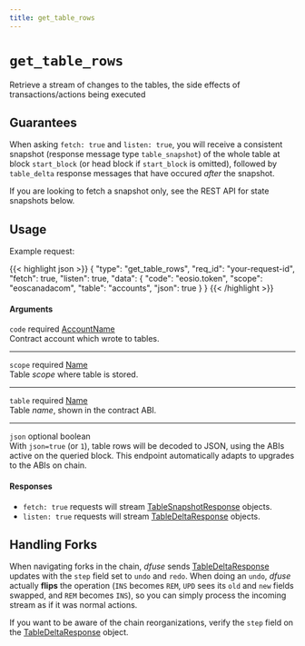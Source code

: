 ```yaml
---
title: get_table_rows
---
```


# `get_table_rows`

Retrieve a stream of changes to the tables, the side effects of
transactions/actions being executed

## Guarantees

When asking `fetch: true` and `listen: true`, you will receive a
consistent snapshot (response message type `table_snapshot`) of the whole table
at block `start_block` (or head block if `start_block` is omitted),
followed by `table_delta` response messages that have occured *after* the snapshot.

If you are looking to fetch a snapshot only, see the REST API for
state snapshots below.

## Usage

Example request:

{{< highlight json >}}
{
  "type": "get_table_rows",
  "req_id": "your-request-id",
  "fetch": true,
  "listen": true,
  "data": {
    "code": "eosio.token",
    "scope": "eoscanadacom",
    "table": "accounts",
    "json": true
  }
}
{{< /highlight >}}

#### Arguments

`code` required [AccountName](#type-AccountName)<br>
Contract account which wrote to tables.

***

`scope` required [Name](#type-Name)<br>
Table _scope_ where table is stored.

***

`table` required [Name](#type-Name)<br>
Table _name_, shown in the contract ABI.

***

`json` optional boolean<br>
With `json=true` (or `1`), table rows will be decoded to JSON, using the ABIs active on the queried block. This endpoint automatically adapts to upgrades to the ABIs on chain.

#### Responses

* `fetch: true` requests will stream [TableSnapshotResponse](#type-TableSnapshotResponse) objects.
* `listen: true` requests will stream [TableDeltaResponse](#type-TableDeltaResponse) objects.

## Handling Forks

When navigating forks in the chain, _dfuse_ sends
[TableDeltaResponse](#type-TableDeltaResponse) updates with the `step` field set to
`undo` and `redo`. When doing an `undo`, _dfuse_ actually **flips**
the operation (`INS` becomes `REM`, `UPD` sees its `old` and `new`
fields swapped, and `REM` becomes `INS`), so you can simply process
the incoming stream as if it was normal actions.

If you want to be aware of the chain reorganizations, verify the
`step` field on the [TableDeltaResponse](#type-TableDeltaResponse) object.
